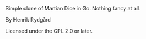 Simple clone of Martian Dice in Go. Nothing fancy at all.

By Henrik Rydgård

Licensed under the GPL 2.0 or later.

